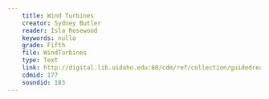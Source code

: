 ```yaml
---
    title: Wind Turbines
    creator: Sydney Butler
    reader: Isla Rosewood
    keywords: nullo
    grade: Fifth
    file: WindTurbines
    type: Text
    link: http://digital.lib.uidaho.edu:80/cdm/ref/collection/guidedread/id/177
    cdmid: 177
    soundid: 183
---
```

